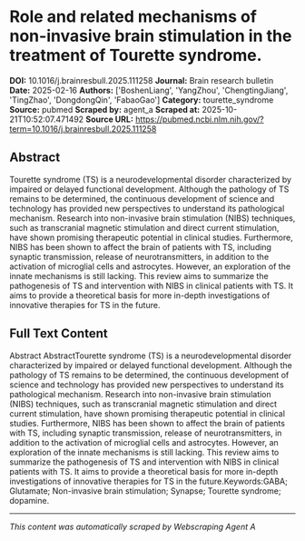 # Role and related mechanisms of non-invasive brain stimulation in the treatment of Tourette syndrome.

**DOI:** 10.1016/j.brainresbull.2025.111258
**Journal:** Brain research bulletin
**Date:** 2025-02-16
**Authors:** ['BoshenLiang', 'YangZhou', 'ChengtingJiang', 'TingZhao', 'DongdongQin', 'FabaoGao']
**Category:** tourette_syndrome
**Source:** pubmed
**Scraped by:** agent_a
**Scraped at:** 2025-10-21T10:52:07.471492
**Source URL:** https://pubmed.ncbi.nlm.nih.gov/?term=10.1016/j.brainresbull.2025.111258

## Abstract

Tourette syndrome (TS) is a neurodevelopmental disorder characterized by impaired or delayed functional development. Although the pathology of TS remains to be determined, the continuous development of science and technology has provided new perspectives to understand its pathological mechanism. Research into non-invasive brain stimulation (NIBS) techniques, such as transcranial magnetic stimulation and direct current stimulation, have shown promising therapeutic potential in clinical studies. Furthermore, NIBS has been shown to affect the brain of patients with TS, including synaptic transmission, release of neurotransmitters, in addition to the activation of microglial cells and astrocytes. However, an exploration of the innate mechanisms is still lacking. This review aims to summarize the pathogenesis of TS and intervention with NIBS in clinical patients with TS. It aims to provide a theoretical basis for more in-depth investigations of innovative therapies for TS in the future.

## Full Text Content

Abstract AbstractTourette syndrome (TS) is a neurodevelopmental disorder characterized by impaired or delayed functional development. Although the pathology of TS remains to be determined, the continuous development of science and technology has provided new perspectives to understand its pathological mechanism. Research into non-invasive brain stimulation (NIBS) techniques, such as transcranial magnetic stimulation and direct current stimulation, have shown promising therapeutic potential in clinical studies. Furthermore, NIBS has been shown to affect the brain of patients with TS, including synaptic transmission, release of neurotransmitters, in addition to the activation of microglial cells and astrocytes. However, an exploration of the innate mechanisms is still lacking. This review aims to summarize the pathogenesis of TS and intervention with NIBS in clinical patients with TS. It aims to provide a theoretical basis for more in-depth investigations of innovative therapies for TS in the future.Keywords:GABA; Glutamate; Non-invasive brain stimulation; Synapse; Tourette syndrome; dopamine.

---
*This content was automatically scraped by Webscraping Agent A*
